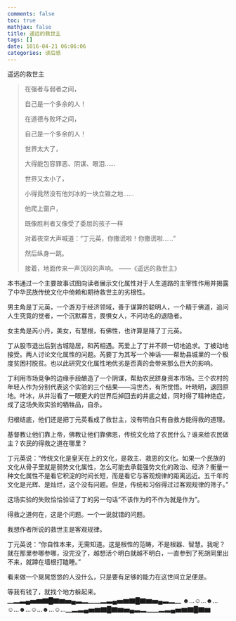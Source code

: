 ```yaml
---
comments: false
toc: true
mathjax: false
title: 遥远的救世主
tags: []
date: 1016-04-21 06:06:06
categories: 读后感
---
```


遥远的救世主

> 在强者与弱者之间，
>
> 自己是一个多余的人！
>
> 在道德与败坏之间，
>
> 自己是一个多余的人！
>
> 世界太大了，
>
> 大得能包容罪恶、阴谋、眼泪……
>
> 世界又太小了，
>
> 小得竟然没有他刘冰的一块立锥之地……
>
> 他爬上窗户，
>
> 既像胜利者又像受了委屈的孩子一样
>
> 对着夜空大声喊道：“丁元英，你撒谎啦！你撒谎啦……”
>
> 然后纵身一跳。
>
> 接着，地面传来一声沉闷的声响。
> 						——《遥远的救世主》

本书通过一个主要故事试图向读者展示文化属性对于人生道路的主宰性作用并揭露了中华民族传统文化中倚赖和期待救世主的劣根性。

男主角是丁元英，一个游刃于经济领域，善于谋算的聪明人，一个精于佛道，追问人生究竟的觉者，一个沉默寡言，畏惧女人，不问功名的退隐者。

女主角是芮小丹，美女，有慧根，有佛性，也许算是降了丁元英。

丁从股市退出后到古城隐居，和芮相遇。芮爱上了丁并不顾一切地追求。丁被动地接受。两人讨论文化属性的问题。芮要丁为其写一个神话——帮助县城里的一个极度贫困村脱贫。也以此研究文化属性地优劣是否真的会带来那么巨大的影响。

丁利用市场竞争的边缘手段酿造了一个阴谋，帮助农民跻身资本市场。三个农村的年轻人作为分别代表这个实验的三个结果——冯世杰，有所觉悟。叶晓明，退回原地。叶冰，从井沿看了一眼更大的世界后掉回去的井底之蛙，同时得了精神绝症，成了这场失败实验的牺牲品，自杀。

归根结底，他们还是把丁元英看成了救世主，没有明白只有自救方能得救的道理。

基督教让他们靠上帝，佛教让他们靠佛恩，传统文化给了农民什么？谁来给农民做主？农民的得救之道在哪里？

丁元英说：“传统文化是皇天在上的文化，是救主、救恩的文化。如果一个民族的文化从骨子里就是弱势文化属性，怎么可能去承载强势文化的政治、经济？衡量一种文化属性不是看它积淀的时间长短，而是看它与客观规律的距离远近。五千年的文化是光辉、是灿烂，这个没有问题。但是，传统和习俗得过过客观规律的筛子。”

这场实验的失败恰恰验证了丁的另一句话“不该作为的不作为就是作为”。

得救之道何在，这是个问题。一个一说就错的问题。

我想作者所说的救世主是客观规律。

丁元英说：“你自性本来，无需知道。这是根性的范畴，不是根器、智慧。我呢？就在那里参哪参哪，没完没了，越想活个明白就越不明白，一直参到了死胡同里出不来，就蹲在墙根打瞌睡。”

看来做一个晃晃悠悠的人没什么，只是要有足够的能力在这世间立足便是。

等我有钱了，就找个地方躲起来。▁▂▃▄▅▆▇█▇▆▅▄▃▂▁▁▂▃▄▅▆▇█▇▆▅▄▃▂▁
☻…☺…☻…☺…☻…☺…☻…☺…▁▂▃▄▅▆▇█▇▆▅▄▃▂▁▁▂▃▄▅▆▇█▇▆


